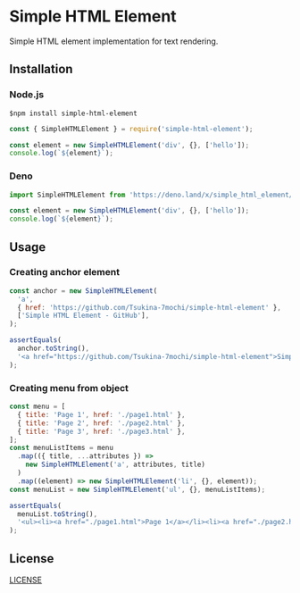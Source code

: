 # Simple HTML Element

Simple HTML element implementation for text rendering.

## Installation

### Node.js

```shell
$npm install simple-html-element
```

```javascript
const { SimpleHTMLElement } = require('simple-html-element');

const element = new SimpleHTMLElement('div', {}, ['hello']);
console.log(`${element}`);
```

### Deno

```javascript
import SimpleHTMLElement from 'https://deno.land/x/simple_html_element/mod.ts';

const element = new SimpleHTMLElement('div', {}, ['hello']);
console.log(`${element}`);
```

## Usage

### Creating anchor element

```javascript
const anchor = new SimpleHTMLElement(
  'a',
  { href: 'https://github.com/Tsukina-7mochi/simple-html-element' },
  ['Simple HTML Element - GitHub'],
);

assertEquals(
  anchor.toString(),
  '<a href="https://github.com/Tsukina-7mochi/simple-html-element">Simple HTML Element - GitHub</a>',
);
```

### Creating menu from object

```javascript
const menu = [
  { title: 'Page 1', href: './page1.html' },
  { title: 'Page 2', href: './page2.html' },
  { title: 'Page 3', href: './page3.html' },
];
const menuListItems = menu
  .map(({ title, ...attributes }) =>
    new SimpleHTMLElement('a', attributes, title)
  )
  .map((element) => new SimpleHTMLElement('li', {}, element));
const menuList = new SimpleHTMLElement('ul', {}, menuListItems);

assertEquals(
  menuList.toString(),
  '<ul><li><a href="./page1.html">Page 1</a></li><li><a href="./page2.html">Page 2</a></li><li><a href="./page3.html">Page 3</a></li></ul>',
);
```

## License

[LICENSE](./LICENSE)
